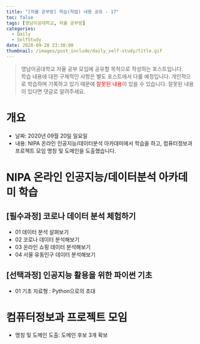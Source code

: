 ```yaml
---
title: "[자율 공부방] 학습(작업) 내용 공유 - 17"
toc: false
tags: [영남이공대학교, 자율 공부방]
categories:
  - Daily
  - SelfStudy
date: 2020-09-20 23:30:00
thumbnail: /images/post_include/daily_self-study/title.gif
---
```

> 영남이공대학교 자율 공부 모임에 공유할 목적으로 작성하는 포스트입니다.  
> 학습 내용에 대한 구체적인 사항은 별도 포스트에서 다룰 예정입니다.
> 개인적으로 학습하며 기록하고 있기 때문에 <font color='red'>잘못된 내용</font>이 있을 수 있습니다. 잘못된 내용이 있다면 댓글로 알려주세요.  

# 개요
* 날짜: 2020년 09월 20일 일요일
* 내용: NIPA 온라인 인공지능/데이터분석 아카데미에서 학습을 하고, 컴퓨터정보과 프로젝트 모임 명칭 및 도메인을 도출했습니다.

# NIPA 온라인 인공지능/데이터분석 아카데미 학습
## [필수과정] 코로나 데이터 분석 체험하기
* 01 데이터 분석 살펴보기
* 02 코로나 데이터 분석해보기
* 03 온라인 쇼핑 데이터 분석해보기
* 04 서울 유동인구 데이터 분석해보기

## [선택과정] 인공지능 활용을 위한 파이썬 기초
* 01 기초 자료형 : Python으로의 초대

# 컴퓨터정보과 프로젝트 모임
* 명칭 및 도메인 도출: 도메인 후보 3개 확보